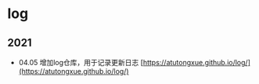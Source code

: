 # log

## 2021
- 04.05 增加log仓库，用于记录更新日志 [https://atutongxue.github.io/log/](https://atutongxue.github.io/log/)

